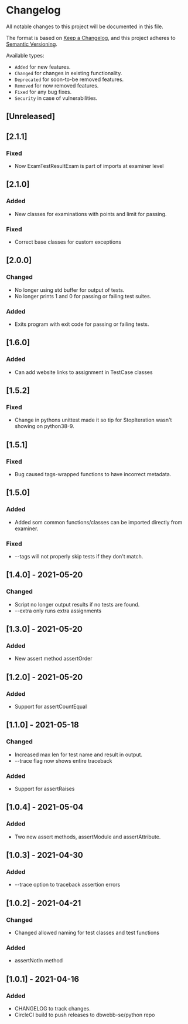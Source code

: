 # Changelog
All notable changes to this project will be documented in this file.

The format is based on [Keep a Changelog](https://keepachangelog.com/en/1.0.0/),
and this project adheres to [Semantic Versioning](https://semver.org/spec/v2.0.0.html).

Available types:

- `Added` for new features.
- `Changed` for changes in existing functionality.
- `Deprecated` for soon-to-be removed features.
- `Removed` for now removed features.
- `Fixed` for any bug fixes.
- `Security` in case of vulnerabilities.

## [Unreleased]


## [2.1.1]
### Fixed
- Now ExamTestResultExam is part of imports at examiner level

## [2.1.0]

### Added
- New classes for examinations with points and limit for passing.

### Fixed
- Correct base classes for custom exceptions



## [2.0.0]

### Changed
- No longer using std buffer for output of tests.
- No longer prints 1 and 0 for passing or failing test suites.

### Added
- Exits program with exit code for passing or failing tests.



## [1.6.0]
### Added
- Can add website links to assignment in TestCase classes


## [1.5.2]
### Fixed
- Change in pythons unittest made it so tip for StopIteration wasn't showing on python38-9.



## [1.5.1]
### Fixed
- Bug caused tags-wrapped functions to have incorrect metadata.


## [1.5.0]

### Added
- Added som common functions/classes can be imported directly from examiner.

### Fixed
- --tags will not properly skip tests if they don't match.



## [1.4.0] - 2021-05-20
### Changed
- Script no longer output results if no tests are found.
- --extra only runs extra assignments



## [1.3.0] - 2021-05-20
### Added
- New assert method assertOrder



## [1.2.0] - 2021-05-20
### Added
- Support for assertCountEqual



## [1.1.0] - 2021-05-18
### Changed
- Increased max len for test name and result in output.
- --trace flag now shows entire traceback

### Added
- Support for assertRaises



## [1.0.4] - 2021-05-04
### Added
-  Two new assert methods, assertModule and assertAttribute.


## [1.0.3] - 2021-04-30
### Added
- --trace option to traceback assertion errors

## [1.0.2] - 2021-04-21
### Changed
- Changed allowed naming for test classes and test functions
### Added
- assertNotIn method

## [1.0.1] - 2021-04-16
### Added
- CHANGELOG to track changes.
- CircleCI build to push releases to dbwebb-se/python repo
